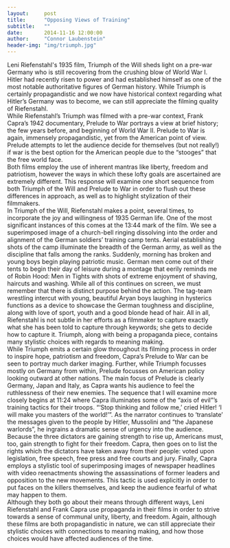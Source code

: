 ```yaml
---
layout:     post
title:      "Opposing Views of Training"
subtitle:   ""
date:       2014-11-16 12:00:00
author:     "Connor Laubenstein"
header-img: "img/triumph.jpg"
---
```


<p>Leni Riefenstahl's 1935 film, Triumph of the Will sheds light on a pre-war Germany who is still recovering from the crushing blow of World War I.  Hitler had recently risen to power and had established himself as one of the most notable authoritative figures of German history.  While Triumph is certainly propagandistic and we now have historical context regarding what Hitler’s Germany was to become, we can still appreciate the filming quality of Riefenstahl.<br>
	While Riefenstahl’s Triumph was filmed with a pre-war context, Frank Capra’s 1942 documentary, Prelude to War portrays a view at brief history; the few years before, and beginning of World War II.  Prelude to War is again, immensely propagandistic, yet from the American point of view.  Prelude attempts to let the audience decide for themselves (but not really!) if war is the best option for the American people due to the “stooges” that the free world face.<br>
Both films employ the use of inherent mantras like liberty, freedom and patriotism, however the ways in which these lofty goals are ascertained are extremely different.  This response will examine one short sequence from both Triumph of the Will and Prelude to War in order to flush out these differences in approach, as well as to highlight stylization of their filmmakers.<br>
In Triumph of the Will, Riefenstahl makes a point, several times, to incorporate the joy and willingness of 1935 German life.  One of the most significant instances of this comes at the 13:44 mark of the film.  We see a superimposed image of a church-bell ringing dissolving into the order and alignment of the German soldiers’ training camp tents.  Aerial establishing shots of the camp illuminate the breadth of the German army, as well as the discipline that falls among the ranks.  Suddenly, morning has broken and young boys begin playing patriotic music.  German men come out of their tents to begin their day of leisure during a montage that eerily reminds me of Robin Hood: Men in Tights with shots of extreme enjoyment of shaving, haircuts and washing.  While all of this continues on screen, we must remember that there is distinct purpose behind the action.  The tag-team wrestling intercut with young, beautiful Aryan boys laughing in hysterics functions as a device to showcase the German toughness and discipline, along with love of sport, youth and a good blonde head of hair.  All in all, Riefenstahl is not subtle in her efforts as a filmmaker to capture exactly what she has been told to capture through keywords; she gets to decide how to capture it.  Triumph, along with being a propaganda piece, contains many stylistic choices with regards to meaning making.<br>
While Triumph emits a certain glow throughout its filming process in order to inspire hope, patriotism and freedom, Capra’s Prelude to War can be seen to portray much darker imaging.  Further, while Triumph focusses mostly on Germany from within, Prelude focusses on American policy looking outward at other nations.  The main focus of Prelude is clearly Germany, Japan and Italy, as Capra wants his audience to feel the ruthlessness of their new enemies.  The sequence that I will examine more closely begins at 11:24 where Capra illuminates some of the “axis of evil”’s training tactics for their troops.  “‘Stop thinking and follow me,’ cried Hitler! ‘I will make you masters of the world!’”.  As the narrator continues to ‘translate’ the messages given to the people by Hitler, Mussolini and “the Japanese warlords”, he ingrains a dramatic sense of urgency into the audience.  Because the three dictators are gaining strength to rise up, Americans must, too, gain strength to fight for their freedom.  Capra, then goes on to list the rights which the dictators have taken away from their people: voted upon legislation, free speech, free press and free courts and jury.  Finally, Capra employs a stylistic tool of superimposing images of newspaper headlines with video reenactments showing the assassinations of former leaders and opposition to the new movements.  This tactic is used explicitly in order to put faces on the killers themselves, and keep the audience fearful of what may happen to them.<br>
Although they both go about their means through different ways, Leni Riefenstahl and Frank Capra use propaganda in their films in order to strive towards a sense of communal unity, liberty, and freedom.  Again, although these films are both propagandistic in nature, we can still appreciate their stylistic choices with connections to meaning making, and how those choices would have affected audiences of the time.<br>
	